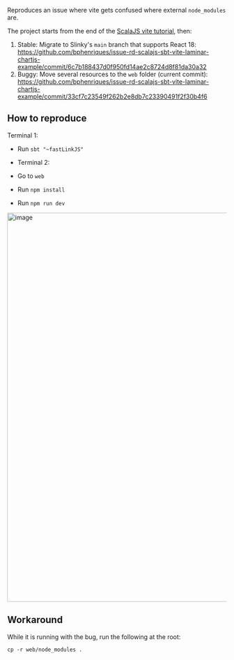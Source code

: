 Reproduces an issue where vite gets confused where external `node_modules` are. 

The project starts from the end of the [ScalaJS vite tutorial](https://www.scala-js.org/doc/tutorial/scalajs-vite.html),
then:
1. Stable: Migrate to Slinky's `main` branch that supports React 18: https://github.com/bphenriques/issue-rd-scalajs-sbt-vite-laminar-chartjs-example/commit/6c7b188437d0f950fd14ae2c8724d8f81da30a32
2. Buggy: Move several resources to the `web` folder (current commit): https://github.com/bphenriques/issue-rd-scalajs-sbt-vite-laminar-chartjs-example/commit/33cf7c23549f262b2e8db7c23390491f2f30b4f6

## How to reproduce
Terminal 1:
- Run `sbt "~fastLinkJS"`

- Terminal 2:
- Go to `web`
- Run `npm install`
- Run `npm run dev`

<img width="891" alt="image" src="https://github.com/bphenriques/issue-rd-scalajs-sbt-vite-laminar-chartjs-example/assets/4727729/ac871114-63ff-49e6-bfb7-423398309e4c">

## Workaround

While it is running with the bug, run the following at the root:
```
cp -r web/node_modules .
```
